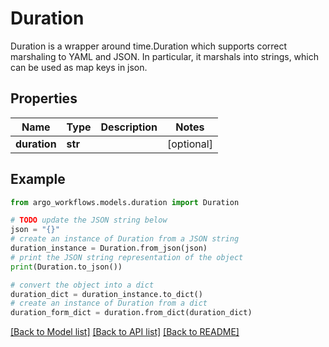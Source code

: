 # Duration

Duration is a wrapper around time.Duration which supports correct marshaling to YAML and JSON. In particular, it marshals into strings, which can be used as map keys in json.

## Properties

Name | Type | Description | Notes
------------ | ------------- | ------------- | -------------
**duration** | **str** |  | [optional] 

## Example

```python
from argo_workflows.models.duration import Duration

# TODO update the JSON string below
json = "{}"
# create an instance of Duration from a JSON string
duration_instance = Duration.from_json(json)
# print the JSON string representation of the object
print(Duration.to_json())

# convert the object into a dict
duration_dict = duration_instance.to_dict()
# create an instance of Duration from a dict
duration_form_dict = duration.from_dict(duration_dict)
```
[[Back to Model list]](../README.md#documentation-for-models) [[Back to API list]](../README.md#documentation-for-api-endpoints) [[Back to README]](../README.md)


